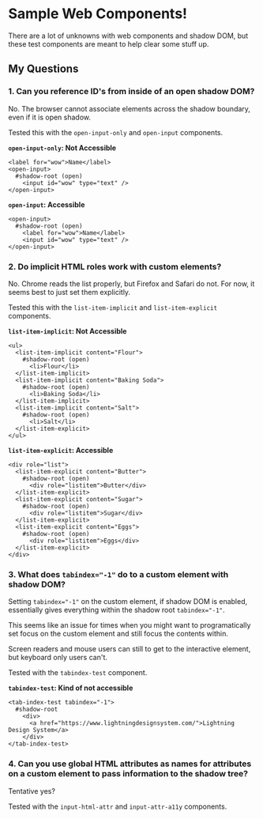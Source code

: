 # Sample Web Components!

There are a lot of unknowns with web components and shadow DOM, but these test components are meant to help clear some stuff up.

## My Questions
### 1. Can you reference ID's from inside of an open shadow DOM?

No. The browser cannot associate elements across the shadow boundary, even if it is open shadow.

Tested this with the `open-input-only` and `open-input` components.

**`open-input-only`: Not Accessible**
```
<label for="wow">Name</label>
<open-input>
  #shadow-root (open)
    <input id="wow" type="text" />
</open-input>
```

**`open-input`: Accessible**
```
<open-input>
  #shadow-root (open)
    <label for="wow">Name</label>
    <input id="wow" type="text" />
</open-input>
```

### 2. Do implicit HTML roles work with custom elements?

No. Chrome reads the list properly, but Firefox and Safari do not. For now, it seems best to just set them explicitly.

Tested this with the `list-item-implicit` and `list-item-explicit` components.

**`list-item-implicit`: Not Accessible**
```
<ul>
  <list-item-implicit content="Flour">
    #shadow-root (open)
      <li>Flour</li>
  </list-item-implicit>
  <list-item-implicit content="Baking Soda">
    #shadow-root (open)
      <li>Baking Soda</li>
  </list-item-implicit>
  <list-item-implicit content="Salt">
    #shadow-root (open)
      <li>Salt</li>
  </list-item-explicit>
</ul>
```

**`list-item-explicit`: Accessible**
```
<div role="list">
  <list-item-explicit content="Butter">
    #shadow-root (open)
      <div role="listitem">Butter</div>
  </list-item-explicit>
  <list-item-explicit content="Sugar">
    #shadow-root (open)
      <div role="listitem">Sugar</div>
  </list-item-explicit>
  <list-item-explicit content="Eggs">
    #shadow-root (open)
      <div role="listitem">Eggs</div>
  </list-item-explicit>
</div>
```

### 3. What does `tabindex="-1"` do to a custom element with shadow DOM?

Setting `tabindex="-1"` on the custom element, if shadow DOM is enabled, essentially gives everything within the shadow root `tabindex="-1"`.

This seems like an issue for times when you might want to programatically set focus on the custom element and still focus the contents within.

Screen readers and mouse users can still to get to the interactive element, but keyboard only users can't.

Tested with the `tabindex-test` component.

**`tabindex-test`: Kind of not accessible**
```
<tab-index-test tabindex="-1">
  #shadow-root
    <div>
      <a href="https://www.lightningdesignsystem.com/">Lightning Design System</a>
    </div>
</tab-index-test>
```

### 4. Can you use global HTML attributes as names for attributes on a custom element to pass information to the shadow tree?

Tentative yes?

Tested with the `input-html-attr` and `input-attr-a11y` components.
